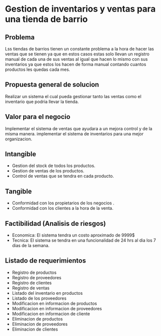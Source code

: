# Gestion de inventarios y ventas para una tienda de barrio
## Problema
Lss tiendas de barrios tienen un constante problema a la hora de hacer las ventas que se tienen ya que en estos casos estas solo llevan un registro manual de cada una de sus ventas al igual que hacen lo mismo con sus inventarios ya que estos los hacen de forma manual contando cuantos productos les quedas cada mes.
## Propuesta general de solucion 
Realizar un sistema el cual pueda gestionar tanto las ventas como el inventario que podria llevar la tienda.
## Valor para el negocio 
Implementar el sistema de ventas que ayudara a un mejora control y de la misma manera. implementar el sistema de inventarios para una mejor organizacion.
## Intangible
- Gestion del stock de todos los productos.
- Gestion de ventas de los productos.
- Control de ventas que se tendra en cada producto.
## Tangible 
- Conformidad con los propietarios de los negocios .
- Conformidad con los clientes a la hora de la venta.
## Factibilidad (Analisis de riesgos)
- Economica: El sistema tendra un costo aproximado de 9999$
- Tecnica: El sistema se tendra en una funcionalidad de 24 hrs al dia los 7 dias de la semana.
## Listado de requerimientos
- Registro de productos
- Registro de proveedores
- Registro de clientes
- Registro de ventas 
- Listado del inventario en productos
- Listado de los proveedores
- Modificacion en informacion de productos
- Modificacion en informacion de proveedores
- Modificacion en informacion de cliente
- Eliminacion de productos
- Eliminacion de proveedores
- Eliminacion de clientes
